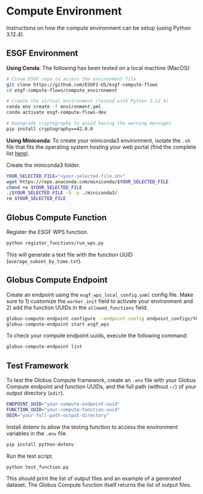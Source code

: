 # Compute Environment

Instructions on how the compute environment can be setup (using Python 3.12.4).

## ESGF Environment

**Using Conda**:
The following has been tested on a local machine (MacOS):

```bash
# Clone ESGF repo to access the environment file
git clone https://github.com/ESGF2-US/esgf-compute-flows
cd esgf-compute-flows/compute_environment

# Create the virtual environment (tested with Python 3.12.4)
conda env create -f environment.yml
conda activate esgf-compute-flows-dev

# Downgrade cryptography to avoid having the warning messages
pip install cryptography==42.0.0
```

**Using Miniconda**:
To create your miniconda3 environment, isolate the `.sh` file that fits the operating system hosting your web portal (find the complete list [here](https://repo.anaconda.com/miniconda/)).

Create the miniconda3 folder.
```bash
YOUR_SELECTED_FILE="<your-selected-file.sh>"
wget https://repo.anaconda.com/miniconda/$YOUR_SELECTED_FILE
chmod +x $YOUR_SELECTED_FILE
./$YOUR_SELECTED_FILE -b -p ./miniconda3/
rm $YOUR_SELECTED_FILE
```

## Globus Compute Function

Register the ESGF WPS function.
```bash
python register_functions/run_wps.py
```

This will generate a text file with the function UUID (`average_subset_by_time.txt`).

## Globus Compute Endpoint

Create an endpoint using the `esgf_wps_local_config.yaml` config file. Make sure to 1) customize the `worker_init` field to activate your environment and 2) add the function UUIDs in the `allowed_functions` field.
```bash
globus-compute-endpoint configure --endpoint-config endpoint_configs/YOUR-TARGER-CONFIE-FILE.yaml esgf_wps
globus-compute-endpoint start esgf_wps
```

To check your compute endpoint uuids, execute the following command:
```bash
globus-compute-endpoint list
```

## Test Framework

To test the Globus Compute framework, create an `.env` file with your Globus Compute endpoint and function UUIDs, and the full path (without `~/`) of your output directory (`odir`).
```bash
ENDPOINT_UUID="your-compute-endpoint-uuid"
FUNCTION_UUID="your-compute-function-uuid"
ODIR="your-full-path-output-directory"
```

Install dotenv to allow the testing function to access the environment variables in the `.env` file.
```bash
pip install python-dotenv
```

Run the test script.
```bash
python test_function.py
```

This should print the list of output files and an example of a generated dataset. The Globus Compute function itself returns the list of output files.
